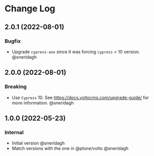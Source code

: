 # Change Log

## 2.0.1 (2022-08-01)

### Bugfix

- Upgrade `cypress-axe` since it was forcing `cypress` < 10 version. @sneridagh

## 2.0.0 (2022-08-01)

### Breaking

- Use `Cypress` 10.  See https://docs.voltocms.com/upgrade-guide/ for more information. @sneridagh

## 1.0.0 (2022-05-23)

### Internal

- Initial version @sneridagh
- Match versions with the one in @plone/volto @sneridagh
